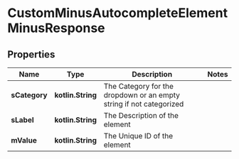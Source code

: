 
# CustomMinusAutocompleteElementMinusResponse

## Properties
Name | Type | Description | Notes
------------ | ------------- | ------------- | -------------
**sCategory** | **kotlin.String** | The Category for the dropdown or an empty string if not categorized | 
**sLabel** | **kotlin.String** | The Description of the element | 
**mValue** | **kotlin.String** | The Unique ID of the element | 



